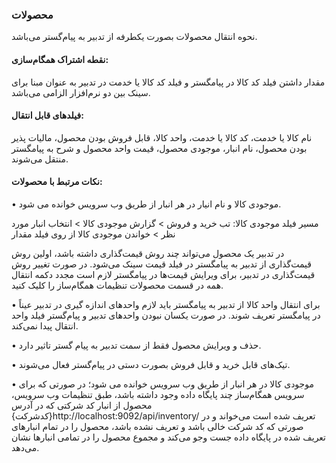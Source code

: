### محصولات

نحوه انتقال محصولات بصورت یکطرفه از تدبیر به پیام‌گستر می‌باشد.

#### نقطه اشتراک همگام‌سازی:

مقدار داشتن فیلد کد کالا در پیامگستر و  فیلد کد کالا یا خدمت در تدبیر به عنوان مبنا برای سینک بین دو نرم‌افزار الزامی می‌باشد.

#### فیلدهای قابل انتقال:

نام کالا یا خدمت، کد کالا یا خدمت، واحد کالا، قابل فروش بودن محصول، مالیات پذیر بودن محصول، نام انبار، موجودی محصول، قیمت واحد محصول و شرح به پیامگستر منتقل می‌شوند.

#### نکات مرتبط با محصولات:

•	موجودی کالا و نام انیار در هر انبار از طریق وب سرویس خوانده می شود.

مسیر فیلد موجودی کالا: تب خرید و فروش > گزارش موجودی کالا >  انتخاب انبار مورد نظر > خواندن موجودی کالا از روی فیلد مقدار

در تدبیر یک محصول می‌تواند چند روش قیمت‌گذاری داشته باشد، اولین روش قیمت‌گذاری از تدبیر به پیامگستر در فیلد قیمت سینک می‌شود. در صورت تغییر روش قیمت‌گذاری در تدبیر، برای ویرایش قیمت‌ها در پیامگستر لازم است مجدد دکمه انتقال همه در قسمت محصولات تنظیمات همگام‌ساز را کلیک کنید.

•	برای انتقال واحد کالا از تدبیر به پیامگستر باید لازم واحدهای اندازه گیری در تدبیر عیناً در پیامگستر تعریف شوند. در صورت یکسان نبودن واحدهای تدبیر و پیام‌گستر فیلد واحد انتقال پیدا نمی‌کند.

•	حذف و ویرایش محصول فقط از سمت تدبیر به پیام گستر تاثیر دارد.

•	تیک‌های قابل خرید و قابل فروش بصورت دستی در پیام‌گستر فعال می‌شوند.

•	موجودی کالا در هر انبار از طریق وب سرویس خوانده می شود؛ در صورتی که برای سرویس همگام‌ساز چند پایگاه داده وجود داشته باشد، طبق تنظیمات وب سرویس، محصول از انبار کد شرکتی که در آدرس {کدشرکت}http://localhost:9092/api/inventory/  تعریف شده است می‌خواند و در صورتی که کد شرکت خالی باشد و تعریف نشده باشد، محصول را در تمام انبارهای تعریف شده در پایگاه داده جست وجو می‌کند و مجموع محصول را در تمامی انبارها نشان می‌دهد. 
